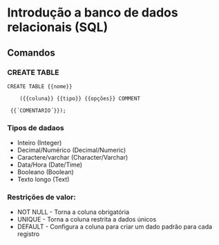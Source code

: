 # Introdução a banco de dados relacionais (SQL)
## Comandos

### CREATE TABLE

```
CREATE TABLE {{nome}} 

    ({{coluna}} {{tipo}} {{opções}} COMMENT 

 {{´COMENTARIO´}});
```

### Tipos de dadaos

 * Inteiro (Integer)
 * Decimal/Numérico (Decimal/Numeric)
 * Caractere/varchar (Character/Varchar)
 * Data/Hora (Date/Time)
 * Booleano (Boolean)
 * Texto longo (Text) 

 ### Restrições de valor:

 * NOT NULL - Torna a coluna obrigatória
 * UNIQUE - Torna a coluna restrita a dados únicos
 * DEFAULT - Configura a coluna para criar um dado padrão para cada registro
